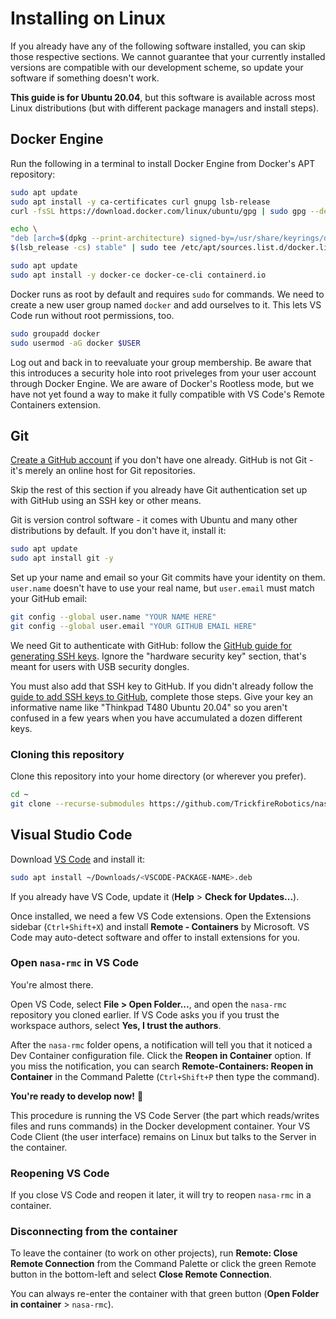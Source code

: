 # Installing on Linux
If you already have any of the following software installed, you can skip those respective sections. We cannot guarantee that your currently installed versions are compatible with our development scheme, so update your software if something doesn't work.

**This guide is for Ubuntu 20.04**, but this software is available across most Linux distributions (but with different package managers and install steps).

## Docker Engine
Run the following in a terminal to install Docker Engine from Docker's APT repository:
```bash
sudo apt update
sudo apt install -y ca-certificates curl gnupg lsb-release
curl -fsSL https://download.docker.com/linux/ubuntu/gpg | sudo gpg --dearmor -o /usr/share/keyrings/docker-archive-keyring.gpg

echo \
"deb [arch=$(dpkg --print-architecture) signed-by=/usr/share/keyrings/docker-archive-keyring.gpg] https://download.docker.com/linux/ubuntu \
$(lsb_release -cs) stable" | sudo tee /etc/apt/sources.list.d/docker.list > /dev/null

sudo apt update
sudo apt install -y docker-ce docker-ce-cli containerd.io
```
Docker runs as root by default and requires `sudo` for commands. We need to create a new user group named `docker` and add ourselves to it. This lets VS Code run without root permissions, too.
```bash
sudo groupadd docker
sudo usermod -aG docker $USER
```
Log out and back in to reevaluate your group membership. Be aware that this introduces a security hole into root priveleges from your user account through Docker Engine. We are aware of Docker's Rootless mode, but we have not yet found a way to make it fully compatible with VS Code's Remote Containers extension.

## Git
[Create a GitHub account](https://github.com/) if you don't have one already. GitHub is not Git - it's merely an online host for Git repositories.

Skip the rest of this section if you already have Git authentication set up with GitHub using an SSH key or other means.

Git is version control software - it comes with Ubuntu and many other distributions by default. If you don't have it, install it:
```bash
sudo apt update
sudo apt install git -y
```

Set up your name and email so your Git commits have your identity on them. `user.name` doesn't have to use your real name, but `user.email` must match your GitHub email:
```bash
git config --global user.name "YOUR NAME HERE"
git config --global user.email "YOUR GITHUB EMAIL HERE"
```

We need Git to authenticate with GitHub: follow the [GitHub guide for generating SSH keys](https://docs.github.com/en/authentication/connecting-to-github-with-ssh/generating-a-new-ssh-key-and-adding-it-to-the-ssh-agent). Ignore the "hardware security key" section, that's meant for users with USB security dongles.

You must also add that SSH key to GitHub. If you didn't already follow the [guide to add SSH keys to GitHub](https://docs.github.com/en/authentication/connecting-to-github-with-ssh/adding-a-new-ssh-key-to-your-github-account), complete those steps. Give your key an informative name like "Thinkpad T480 Ubuntu 20.04" so you aren't confused in a few years when you have accumulated a dozen different keys.

### Cloning this repository
Clone this repository into your home directory (or wherever you prefer).
```bash
cd ~
git clone --recurse-submodules https://github.com/TrickfireRobotics/nasa-rmc.git
```

## Visual Studio Code
Download [VS Code](https://code.visualstudio.com/) and install it:
```bash
sudo apt install ~/Downloads/<VSCODE-PACKAGE-NAME>.deb
```

If you already have VS Code, update it (**Help** > **Check for Updates...**).

Once installed, we need a few VS Code extensions. Open the Extensions sidebar (`Ctrl+Shift+X`) and install **Remote - Containers** by Microsoft. VS Code may auto-detect software and offer to install extensions for you.

### Open `nasa-rmc` in VS Code
You're almost there.

Open VS Code, select **File > Open Folder...**, and open the `nasa-rmc` repository you cloned earlier. If VS Code asks you if you trust the workspace authors, select **Yes, I trust the authors**.

After the `nasa-rmc` folder opens, a notification will tell you that it noticed a Dev Container configuration file. Click the **Reopen in Container** option. If you miss the notification, you can search **Remote-Containers: Reopen in Container** in the Command Palette (`Ctrl+Shift+P` then type the command).

**You're ready to develop now!** 🥳

This procedure is running the VS Code Server (the part which reads/writes files and runs commands) in the Docker development container. Your VS Code Client (the user interface) remains on Linux but talks to the Server in the container.

### Reopening VS Code
If you close VS Code and reopen it later, it will try to reopen `nasa-rmc` in a container.

### Disconnecting from the container
To leave the container (to work on other projects), run **Remote: Close Remote Connection** from the Command Palette or click the green Remote button in the bottom-left and select **Close Remote Connection**.

You can always re-enter the container with that green button (**Open Folder in container** > `nasa-rmc`).